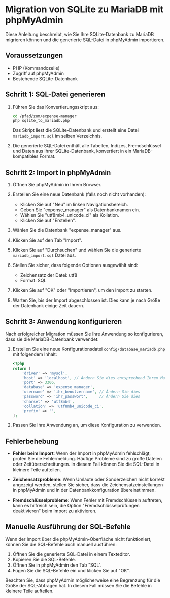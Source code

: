 # Migration von SQLite zu MariaDB mit phpMyAdmin

Diese Anleitung beschreibt, wie Sie Ihre SQLite-Datenbank zu MariaDB migrieren können und die generierte SQL-Datei in phpMyAdmin importieren.

## Voraussetzungen

- PHP (Kommandozeile)
- Zugriff auf phpMyAdmin
- Bestehende SQLite-Datenbank

## Schritt 1: SQL-Datei generieren

1. Führen Sie das Konvertierungsskript aus:

   ```bash
   cd /pfad/zum/expense-manager
   php sqlite_to_mariadb.php
   ```

   Das Skript liest die SQLite-Datenbank und erstellt eine Datei `mariadb_import.sql` im selben Verzeichnis.

2. Die generierte SQL-Datei enthält alle Tabellen, Indizes, Fremdschlüssel und Daten aus Ihrer SQLite-Datenbank, konvertiert in ein MariaDB-kompatibles Format.

## Schritt 2: Import in phpMyAdmin

1. Öffnen Sie phpMyAdmin in Ihrem Browser.

2. Erstellen Sie eine neue Datenbank (falls noch nicht vorhanden):
   - Klicken Sie auf "Neu" im linken Navigationsbereich.
   - Geben Sie "expense_manager" als Datenbanknamen ein.
   - Wählen Sie "utf8mb4_unicode_ci" als Kollation.
   - Klicken Sie auf "Erstellen".

3. Wählen Sie die Datenbank "expense_manager" aus.

4. Klicken Sie auf den Tab "Import".

5. Klicken Sie auf "Durchsuchen" und wählen Sie die generierte `mariadb_import.sql` Datei aus.

6. Stellen Sie sicher, dass folgende Optionen ausgewählt sind:
   - Zeichensatz der Datei: utf8
   - Format: SQL

7. Klicken Sie auf "OK" oder "Importieren", um den Import zu starten.

8. Warten Sie, bis der Import abgeschlossen ist. Dies kann je nach Größe der Datenbank einige Zeit dauern.

## Schritt 3: Anwendung konfigurieren

Nach erfolgreicher Migration müssen Sie Ihre Anwendung so konfigurieren, dass sie die MariaDB-Datenbank verwendet:

1. Erstellen Sie eine neue Konfigurationsdatei `config/database_mariadb.php` mit folgendem Inhalt:

   ```php
   <?php
   return [
       'driver' => 'mysql',
       'host' => 'localhost', // Ändern Sie dies entsprechend Ihrem MariaDB-Server
       'port' => 3306,
       'database' => 'expense_manager',
       'username' => 'ihr_benutzername', // Ändern Sie dies
       'password' => 'ihr_passwort',     // Ändern Sie dies
       'charset' => 'utf8mb4',
       'collation' => 'utf8mb4_unicode_ci',
       'prefix' => '',
   ];
   ```

2. Passen Sie Ihre Anwendung an, um diese Konfiguration zu verwenden.

## Fehlerbehebung

- **Fehler beim Import**: Wenn der Import in phpMyAdmin fehlschlägt, prüfen Sie die Fehlermeldung. Häufige Probleme sind zu große Dateien oder Zeitüberschreitungen. In diesem Fall können Sie die SQL-Datei in kleinere Teile aufteilen.

- **Zeichensatzprobleme**: Wenn Umlaute oder Sonderzeichen nicht korrekt angezeigt werden, stellen Sie sicher, dass die Zeichensatzeinstellungen in phpMyAdmin und in der Datenbankkonfiguration übereinstimmen.

- **Fremdschlüsselprobleme**: Wenn Fehler mit Fremdschlüsseln auftreten, kann es hilfreich sein, die Option "Fremdschlüsselprüfungen deaktivieren" beim Import zu aktivieren.

## Manuelle Ausführung der SQL-Befehle

Wenn der Import über die phpMyAdmin-Oberfläche nicht funktioniert, können Sie die SQL-Befehle auch manuell ausführen:

1. Öffnen Sie die generierte SQL-Datei in einem Texteditor.
2. Kopieren Sie die SQL-Befehle.
3. Öffnen Sie in phpMyAdmin den Tab "SQL".
4. Fügen Sie die SQL-Befehle ein und klicken Sie auf "OK".

Beachten Sie, dass phpMyAdmin möglicherweise eine Begrenzung für die Größe der SQL-Abfragen hat. In diesem Fall müssen Sie die Befehle in kleinere Teile aufteilen. 